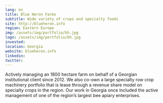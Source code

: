 ```yaml
---
lang: en
title: Blue Heron Farms
subtitle: Wide variety of crops and specialty foods
site: http://blueheron.info
region: Eastern Europe
img: /assets/img/portfolio/bh.jpg
logo: /assets/img/portfolio/bh.jpg
invested:
location: Georgia
website: blueheron.info
linkedin:
twitter:
---
```


Actively managing an 1800 hectare farm on behalf of a Georgian institutional client since 2012. We also co-own a large specialty row crop machinery portfolio that is lease through a revenue share model on specialty crops in the region. Our work in Georgia once included the active management of one of the region’s largest bee apiary enterprises.
